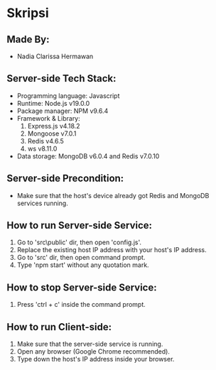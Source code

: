 # Skripsi 

## Made By: 
- Nadia Clarissa Hermawan

## Server-side Tech Stack:
- Programming language: Javascript
- Runtime: Node.js v19.0.0
- Package manager: NPM v9.6.4
- Framework & Library:
  1. Express.js v4.18.2
  2. Mongoose v7.0.1
  3. Redis v4.6.5
  4. ws v8.11.0
- Data storage: MongoDB v6.0.4 and Redis v7.0.10

## Server-side Precondition:
- Make sure that the host's device already got Redis and MongoDB services running.

## How to run Server-side Service:
1. Go to 'src\public\' dir, then open 'config.js'.
2. Replace the existing host IP address with your host's IP address.
3. Go to 'src' dir, then open command prompt.
4. Type 'npm start' without any quotation mark.

## How to stop Server-side Service:
1. Press 'ctrl + c' inside the command prompt.

## How to run Client-side:
1. Make sure that the server-side service is running.
2. Open any browser (Google Chrome recommended).
3. Type down the host's IP address inside your browser.
